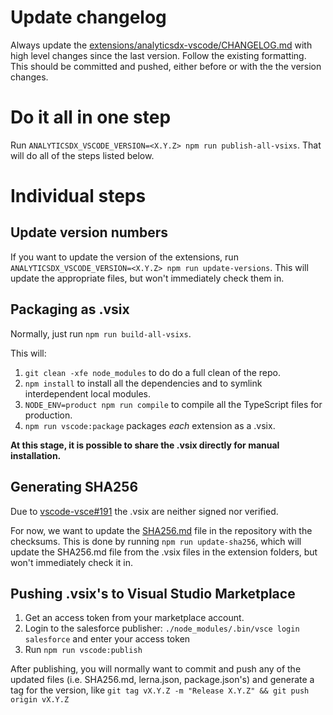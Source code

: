 # Update changelog

Always update the [extensions/analyticsdx-vscode/CHANGELOG.md](../extensions/analyticsdx-vscode/CHANGELOG.md) with high
level changes since the last version. Follow the existing formatting. This should be committed and pushed, either
before or with the the version changes.

# Do it all in one step

Run `ANALYTICSDX_VSCODE_VERSION=<X.Y.Z> npm run publish-all-vsixs`. That will do all of the steps listed below.

# Individual steps

## Update version numbers

If you want to update the version of the extensions, run `ANALYTICSDX_VSCODE_VERSION=<X.Y.Z> npm run update-versions`.
This will update the appropriate files, but won't immediately check them in.

## Packaging as .vsix

Normally, just run `npm run build-all-vsixs`.

This will:

1. `git clean -xfe node_modules` to do do a full clean of the repo.
2. `npm install` to install all the dependencies and to symlink interdependent local modules.
3. `NODE_ENV=product npm run compile` to compile all the TypeScript files for production.
4. `npm run vscode:package` packages _each_ extension as a .vsix.

**At this stage, it is possible to share the .vsix directly for manual installation.**

## Generating SHA256

Due to [vscode-vsce#191](https://github.com/Microsoft/vscode-vsce/issues/191)
the .vsix are neither signed nor verified.

For now, we want to update the [SHA256.md](../SHA256.md) file in the repository with the checksums. This is done by
running `npm run update-sha256`, which will update the SHA256.md file from the .vsix files in the extension folders, but
won't immediately check it in.

## Pushing .vsix's to Visual Studio Marketplace

1. Get an access token from your marketplace account.
2. Login to the salesforce publisher: `./node_modules/.bin/vsce login salesforce` and enter your access token
3. Run `npm run vscode:publish`

After publishing, you will normally want to commit and push any of the updated files (i.e. SHA256.md, lerna.json,
package.json's) and generate a tag for the version, like `git tag vX.Y.Z -m "Release X.Y.Z" && git push origin vX.Y.Z`

